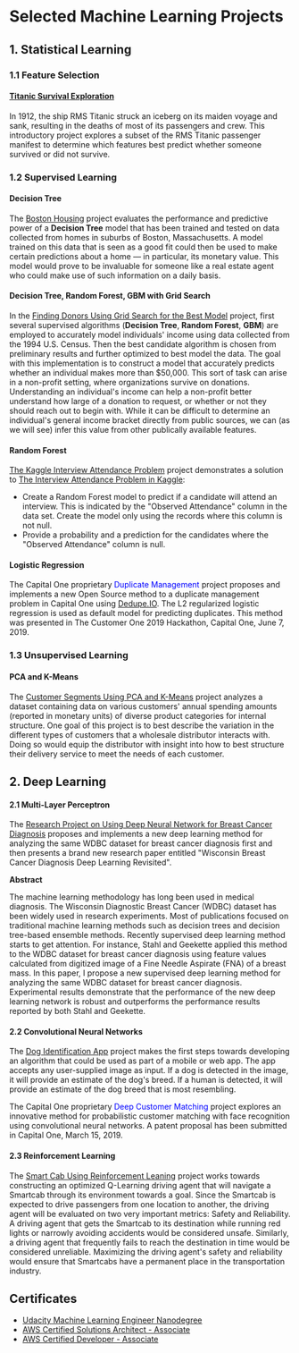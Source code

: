 # Selected Machine Learning Projects

## 1. Statistical Learning

### 1.1 Feature Selection

#### [Titanic Survival Exploration](https://github.com/yzzhang/machine-learning/tree/master/statistical_learning/feature_selection)
In 1912, the ship RMS Titanic struck an iceberg on its maiden voyage and sank, resulting in the deaths of most of its passengers and crew. This introductory project explores a subset of the RMS Titanic passenger manifest to determine which features best predict whether someone survived or did not survive. 

### 1.2 Supervised Learning

#### Decision Tree 
The [Boston Housing](https://github.com/yzzhang/machine-learning/tree/master/statistical_learning/Supervised_Learning/Decision_Tree/boston_housing)
project evaluates the performance and predictive power of a <b>Decision Tree</b> model that has been trained and tested on data collected from homes in suburbs of Boston, Massachusetts. A model trained on this data that is seen as a good fit could then be used to make certain predictions about a home — in particular, its monetary value. This model would prove to be invaluable for someone like a real estate agent who could make use of such information on a daily basis.

#### Decision Tree, Random Forest, GBM with Grid Search 
In the [Finding Donors Using Grid Search for the Best Model](https://github.com/yzzhang/machine-learning/tree/master/statistical_learning/Supervised_Learning/Tree_Based_Grid_Search/finding_donors) project, first several supervised algorithms (<b>Decision Tree</b>, <b>Random Forest</b>, <b>GBM</b>) are employed to accurately model individuals' income using data collected from the 1994 U.S. Census. Then the best candidate algorithm is chosen from preliminary results and further optimized to best model the data. The goal with this implementation is to construct a model that accurately predicts whether an individual makes more than $50,000. This sort of task can arise in a non-profit setting, where organizations survive on donations. Understanding an individual's income can help a non-profit better understand how large of a donation to request, or whether or not they should reach out to begin with. While it can be difficult to determine an individual's general income bracket directly from public sources, we can (as we will see) infer this value from other publically available features.

#### Random Forest
[The Kaggle Interview Attendance Problem](https://github.com/yzzhang/machine-learning/tree/master/statistical_learning/Supervised_Learning/Random_Forest/interview_attendance_problem)
project demonstrates a solution to [The Interview Attendance Problem in Kaggle](https://www.kaggle.com/vishnusraghavan/the-interview-attendance-problem/):
* Create a Random Forest model to predict if a candidate will attend an interview. This is indicated by the "Observed Attendance" column in the data set. Create the model only using the records where this column is not null.
* Provide a probability and a prediction for the candidates where the "Observed Attendance" column is null.

#### Logistic Regression
The Capital One proprietary <font color="blue">Duplicate Management</font> project proposes and implements a new Open Source method to a duplicate management problem in Capital One using [Dedupe.IO](https://dedupe.io/). The L2 regularized logistic regression is used as default model for predicting duplicates. This method was presented in The Customer One 2019 Hackathon, Capital One, June 7, 2019.

### 1.3 Unsupervised Learning

#### PCA and K-Means
The [Customer Segments Using PCA and K-Means](https://github.com/yzzhang/machine-learning/tree/master/statistical_learning/Unsupervised_Learning/customer_segments)
project analyzes a dataset containing data on various customers' annual spending amounts (reported in monetary units) of diverse product categories for internal structure. One goal of this project is to best describe the variation in the different types of customers that a wholesale distributor interacts with. Doing so would equip the distributor with insight into how to best structure their delivery service to meet the needs of each customer.

## 2. Deep Learning

#### 2.1 Multi-Layer Perceptron

The [Research Project on Using Deep Neural Network for Breast Cancer Diagnosis](https://github.com/yzzhang/machine-learning/tree/master/deep_learning/Multi_Layer_Perceptron/capstone) proposes and implements a new deep learning method for analyzing the same WDBC dataset for breast cancer diagnosis first and then presents a brand new research paper entitled "Wisconsin Breast Cancer Diagnosis Deep Learning Revisited".  

<b> Abstract </b>

The machine learning methodology has long been used in medical diagnosis. The Wisconsin Diagnostic Breast Cancer (WDBC) dataset has been widely used in research experiments.
Most of publications focused on traditional machine learning methods such as decision trees and decision tree-based ensemble methods.
Recently supervised deep learning method starts to get attention. For instance, Stahl and Geekette applied this method to the WDBC dataset for breast cancer diagnosis using feature values calculated from digitized image of a Fine Needle Aspirate (FNA) of a breast mass.
In this paper, I propose a new supervised deep learning method for analyzing the same WDBC dataset for breast cancer diagnosis. Experimental results demonstrate that the performance of the new deep learning network is robust and outperforms the performance results reported by both Stahl and Geekette.

#### 2.2 Convolutional Neural Networks

The [Dog Identification App](https://github.com/yzzhang/machine-learning/tree/master/deep_learning/Convolutional_Neural_Networks/dog-project) project makes the first steps towards developing an algorithm that could be used as part of a mobile or web app. The app accepts any user-supplied image as input. If a dog is detected in the image, it will provide an estimate of the dog's breed. If a human is detected, it will provide an estimate of the dog breed that is most resembling. 

The Capital One proprietary <font color="blue">Deep Customer Matching</font> project explores an innovative method for probabilistic customer matching with face recognition using convolutional neural networks. A patent proposal has been submitted in Capital One, March 15, 2019.


#### 2.3 Reinforcement Learning

The [Smart Cab Using Reinforcement Leaning](https://github.com/yzzhang/machine-learning/tree/master/deep_learning/Reinforcement_Learning/smartcab) project works towards constructing an optimized Q-Learning driving agent that will navigate a Smartcab through its environment towards a goal. Since the Smartcab is expected to drive passengers from one location to another, the driving agent will be evaluated on two very important metrics: Safety and Reliability. A driving agent that gets the Smartcab to its destination while running red lights or narrowly avoiding accidents would be considered unsafe. Similarly, a driving agent that frequently fails to reach the destination in time would be considered unreliable. Maximizing the driving agent's safety and reliability would ensure that Smartcabs have a permanent place in the transportation industry.

## Certificates

* [Udacity Machine Learning Engineer Nanodegree](https://github.com/yzzhang/machine-learning/blob/master/certificates/Yuefeng_certificate_11_28_2017.pdf)
* [AWS Certified Solutions Architect - Associate](https://github.com/yzzhang/machine-learning/blob/master/certificates/AWS_Certified_Solutions_Architect_Associate_certificate.pdf)
* [AWS Certified Developer - Associate](https://github.com/yzzhang/machine-learning/blob/master/certificates/AWS_Certified_Developer_Associate_Certificate.pdf)